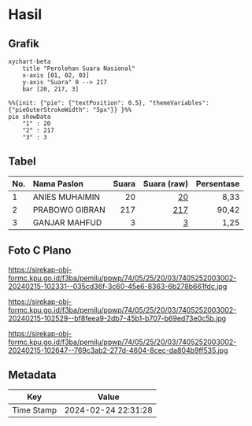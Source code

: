 # Hasil

## Grafik

```mermaid
xychart-beta
    title "Perolehan Suara Nasional"
    x-axis [01, 02, 03]
    y-axis "Suara" 0 --> 217
    bar [20, 217, 3]
```

```mermaid
%%{init: {"pie": {"textPosition": 0.5}, "themeVariables": {"pieOuterStrokeWidth": "5px"}} }%%
pie showData
    "1" : 20
    "2" : 217
    "3" : 3
```

## Tabel

| No. | Nama Paslon    | Suara | Suara (raw) | Persentase |
|:--- |:-------------- | -----:| -----------:| ----------:|
| 1   | ANIES MUHAIMIN | 20    | [20][p-1]   | 8,33       |
| 2   | PRABOWO GIBRAN | 217   | [217][p-2]  | 90,42      |
| 3   | GANJAR MAHFUD  | 3     | [3][p-3]    | 1,25       |


[p-1]: https://github.com/gigit-pemilu/pemilu-2024/blob/main/pilpres/hitung-suara/sub/74-sulawesi-tenggara/sub/05-konawe-selatan/sub/25-andoolo-barat/sub/2003-bekenggasu/sub/002-tps/sub/paslon-1.txt
[p-2]: https://github.com/gigit-pemilu/pemilu-2024/blob/main/pilpres/hitung-suara/sub/74-sulawesi-tenggara/sub/05-konawe-selatan/sub/25-andoolo-barat/sub/2003-bekenggasu/sub/002-tps/sub/paslon-2.txt
[p-3]: https://github.com/gigit-pemilu/pemilu-2024/blob/main/pilpres/hitung-suara/sub/74-sulawesi-tenggara/sub/05-konawe-selatan/sub/25-andoolo-barat/sub/2003-bekenggasu/sub/002-tps/sub/paslon-3.txt

## Foto C Plano

https://sirekap-obj-formc.kpu.go.id/f3ba/pemilu/ppwp/74/05/25/20/03/7405252003002-20240215-102331--035cd36f-3c60-45e6-8363-6b278b661fdc.jpg

https://sirekap-obj-formc.kpu.go.id/f3ba/pemilu/ppwp/74/05/25/20/03/7405252003002-20240215-102529--bf8feea9-2db7-45b1-b707-b69ed73e0c5b.jpg

https://sirekap-obj-formc.kpu.go.id/f3ba/pemilu/ppwp/74/05/25/20/03/7405252003002-20240215-102647--769c3ab2-277d-4604-8cec-da804b9ff535.jpg


## Metadata

| Key        | Value               |
| ---------- | ------------------- |
| Time Stamp | 2024-02-24 22:31:28 |



